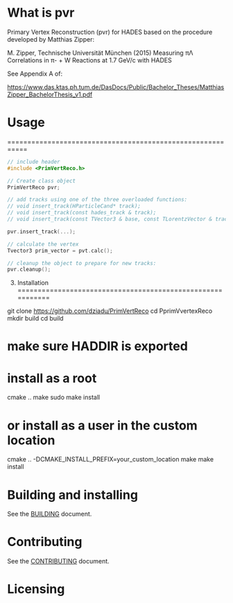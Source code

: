 # What is pvr

Primary Vertex Reconstruction (pvr) for HADES based on the procedure developed by Matthias Zipper:

M. Zipper, Technische Universität München (2015)
Measuring πΛ Correlations in π- + W Reactions at 1.7 GeV/c with HADES

See Appendix A of:

https://www.das.ktas.ph.tum.de/DasDocs/Public/Bachelor_Theses/MatthiasZipper_BachelorThesis_v1.pdf


# Usage
===========================================================

```c++
// include header
#include <PrimVertReco.h>

// Create class object
PrimVertReco pvr;

// add tracks using one of the three overloaded functions:
// void insert_track(HParticleCand* track);
// void insert_track(const hades_track & track);
// void insert_track(const TVector3 & base, const TLorentzVector & track);

pvr.insert_track(...);

// calculate the vertex
Tvector3 prim_vector = pvt.calc();

// cleanup the object to prepare for new tracks:
pvr.cleanup();
```

3. Installation
===========================================================

git clone https://github.com/dziadu/PrimVertReco
cd PprimVvertexReco
mkdir build
cd build
# make sure HADDIR is exported

# install as a root

cmake ..
make
sudo make install

# or install as a user in the custom location

cmake .. -DCMAKE_INSTALL_PREFIX=your_custom_location
make
make install

# Building and installing

See the [BUILDING](BUILDING.md) document.

# Contributing

See the [CONTRIBUTING](CONTRIBUTING.md) document.

# Licensing

<!--
Please go to https://choosealicense.com/licenses/ and choose a license that
fits your needs. The recommended license for a project of this type is the
Boost Software License 1.0.
-->
